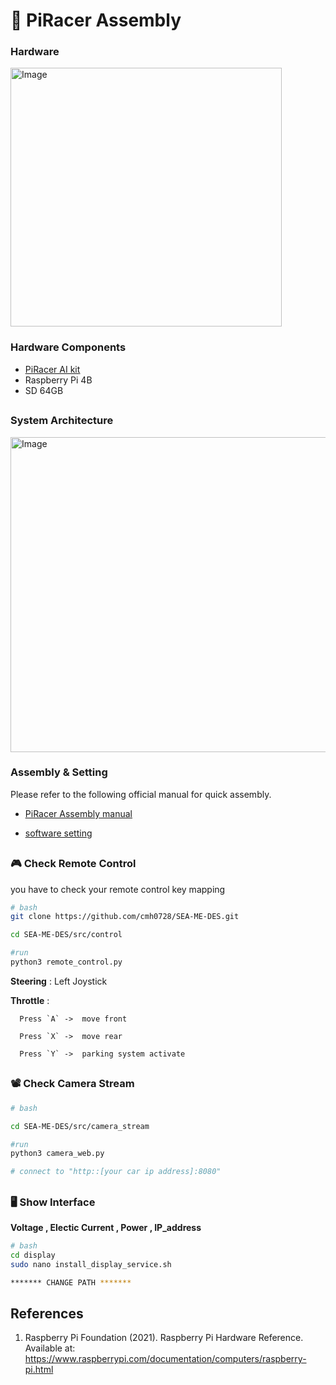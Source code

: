 # 🚗 PiRacer Assembly
### Hardware
<!-- <p align="center"> -->
<img width="434" height="414" alt="Image" src="https://github.com/user-attachments/assets/f147b15e-b7f0-4ab0-b1ad-8b48a1bc4163" />
<!-- </p> -->


### Hardware Components
-  <ins>[PiRacer AI kit](https://www.waveshare.com/wiki/PiRacer_AI_Kit)</ins>
- Raspberry Pi 4B
- SD 64GB

##

### System Architecture
<!-- <p align="center"> -->
<img width="761" height="504" alt="Image" src="https://github.com/user-attachments/assets/642350d7-2cb5-4ff1-9345-c6043824acd4" />
<!-- </p> -->

### Assembly & Setting
Please refer to the following official manual for quick assembly. 

- <ins>[PiRacer Assembly manual](https://www.waveshare.com/wiki/PiRacer_Assembly_Manual)</ins>

- <ins>[software setting](https://github.com/twyleg/piracer_py)</ins>

##

### 🎮 Check Remote Control 
you have to check your remote control key mapping
```bash
# bash
git clone https://github.com/cmh0728/SEA-ME-DES.git

cd SEA-ME-DES/src/control

#run
python3 remote_control.py
```
 

**Steering** : Left Joystick 


**Throttle** : 

      Press `A` ->  move front
    
      Press `X` ->  move rear
      
      Press `Y` ->  parking system activate

##

### 📽️ Check Camera Stream 
```bash
# bash

cd SEA-ME-DES/src/camera_stream

#run
python3 camera_web.py

# connect to "http::[your car ip address]:8080"
```

##

### 🖥️ Show Interface  
**Voltage , Electic Current , Power , IP_address**

```bash
# bash
cd display
sudo nano install_display_service.sh

******* CHANGE PATH *******
```


## References
1. Raspberry Pi Foundation (2021). Raspberry Pi Hardware Reference. Available at: https://www.raspberrypi.com/documentation/computers/raspberry-pi.html





